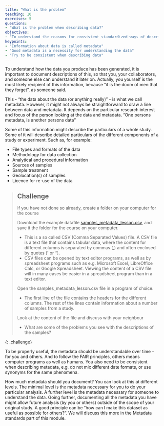 ```yaml
---
title: "What is the problem"
teaching: 10
exercises: 5
questions:
- "What is the problem when describing data?"
objectives:
- "To understand the reasons for consistent standardized ways of describing data"
keypoints:
- "Information about data is called metadata"
- "Good metadata is a necessity for understanding the data"
- "Try to be consistent when describing data"
---
```


To understand how the data you produce has been generated, it is important to document descriptions of this, so that you, your collaborators, and someone else can understand it later on. Actually, you yourself is the most likely recipient of this information, because “it is the doom of men that they forget”, as someone said.

This - “the data about the data (or anything really)” - is what we call metadata. However, it might not always be straightforward to draw a line between data and metadata. It depends on the particular research interest and focus of the person looking at the data and metadata. “One persons metadata, is another persons data”

Some of this information might describe the particulars of a whole study. Some of it will describe detailed particulars of the different components of a study or experiment. Such as, for example:

- File types and formats of the data
- Methodology for data collection
- Analytical and procedural information
- Sources of samples
- Sample treatment
- Geolocation(s) of samples
- Licence for re-use of the data

> ## Challenge
>
> If you have not done so already, create a folder on your computer for the course
>
> Download the example datafile [samples_metadata_lesson.csv](/files/samples_metadata_lesson.csv), and save it the folder for the course on your computer.
>
> - This is a so called CSV (Comma Separated Values) file. A CSV file is a text file that contains tabular data, where the content for different columns is separated by commas (,) and often enclosed by quotes (' or “).
> - CSV files can be opened by text editor programs, as well as by spreadsheet programs such as e.g. Microsoft Excel, LibreOffice Calc, or Google Spreadsheet. Viewing the content of a CSV file will in many cases be easier in a spreadsheet program than in a text editor.
>
> Open the samples_metadata_lesson.csv file in a program of choice.
>
> - The first line of the file contains the headers for the different columns. The rest of the lines contain information about a number of samples from a study.
>
> Look at the content of the file and discuss with your neighbour
>
> - What are some of the problems you see with the descriptions of the samples?
>
{: .challenge}


To be properly useful, the metadata should be understandable over time - for you and others. And to follow the FAIR principles, others means computer programs as well as humans. You also need to be consistent when describing metadata, e.g. do not mix different date formats, or use synonyms for the same phenomena.

How much metadata should you document? You can look at this at different levels. The minimal level is the metadata necessary for you to do your particular analysis. A further level is the metadata necessary for someone to understand the data. Going further, documenting all the metadata you have might allow future analysis (by you or others) outside of the scope of your original study. A good principle can be “how can I make this dataset as useful as possible for others?”. We will discuss this more in the Metadata standards part of this module.
